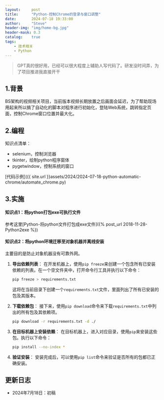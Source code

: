 ```yaml
---
layout:     post
title:      "Python-控制Chrome的登录与窗口调整"
date:       2024-07-18 19:33:00
author:     "Steve"
header-img: "img/home-bg.jpg"
header-mask: 0.3
catalog:    true
tags:
    - 技术相关
    - Python
---
```


> GPT真的很好用，已经可以很大程度上辅助人写代码了。研发没时间弄，为了项目推进我直接开干

## 1.背景

BS架构的视频相关项目，当前版本视频长期放置之后画面会延迟，为了帮助现场用起来所以搞了自动化的脚本对程序进行初始化，登陆Web系统，跳转指定页面，控制Chrome窗口位置并最大化。

## 2.编程

知识点清单：
- selenium，控制浏览器
- tkinter，绘制python程序窗体
- pygetwindow，控制系统的窗口

[代码示例]({{ site.url }}assets/2024/2024-07-18-python-automatic-chrome/automate_chrome.py)

## 3.实施

#### 知识点1：将python打包exe可执行文件
参考这里[Python-将python文件打包成exe文件]({% post_url 2018-11-28-Python2exe %})

#### 知识点2：将python环境迁移至对象机器并离线安装

主要目的是防止对象机器没有可靠外网。

1. **导出依赖列表**：
   在开发机器上，使用`pip freeze`来创建一个包含所有已安装依赖的列表。在一个空文件夹中，打开命令行工具并执行以下命令：

   ```bash
   pip freeze > requirements.txt
   ```

   这将在当前目录下创建一个`requirements.txt`文件，里面列出了所有已安装的包及其版本。

2. **下载依赖包**：
   接下来，使用`pip download`命令来下载`requirements.txt`中列出的所有包及其依赖项。

   ```bash
   pip download -r requirements.txt -d ./
   ```

3. **在目标机器上安装依赖**：
   在目标机器上，进入对应目录，使用`pip`来安装这些包。执行以下命令：

   ```bash
   pip install --no-index *
   ```

5. **验证安装**：
   安装完成后，可以使用`pip list`命令来验证是否所有的包都已正确安装。

## 更新日志
- 2024年7月18日：初稿